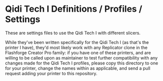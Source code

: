# Qidi Tech I Definitions / Profiles / Settings

These are settings files to use the Qidi Tech I with different slicers.

While they've been written specifically for the Qidi Tech I (as that's the printer I have), they'd most likely work with any Replicator clone in the Flashforge Creator Pro family: if you have one of these printers, and are willing to be called upon as maintainer to test further compatibility with any changes made for the Qidi Tech I profiles, please copy this directory to one for your printer, change the names within as applicable, and send a pull request adding your printer to this repository.

